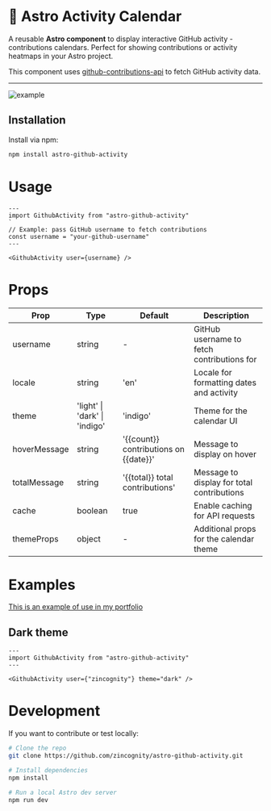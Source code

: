# 🚀 Astro Activity Calendar

A reusable **Astro component** to display interactive GitHub activity -
contributions calendars. Perfect for showing contributions or activity heatmaps
in your Astro project.

This component uses
[github-contributions-api](https://github.com/grubersjoe/github-contributions-api)
to fetch GitHub activity data.

---

![example](<img/Screenshot 2025-08-28 at 6.20.28 PM.png>)

## Installation

Install via npm:

```bash
npm install astro-github-activity
```

# Usage

```astro
---
import GithubActivity from "astro-github-activity"
`
// Example: pass GitHub username to fetch contributions
const username = "your-github-username"
---

<GithubActivity user={username} />
```

# Props

| Prop         | Type                          | Default                               | Description                                |
| ------------ | ----------------------------- | ------------------------------------- | ------------------------------------------ |
| username     | string                        | -                                     | GitHub username to fetch contributions for |
| locale       | string                        | 'en'                                  | Locale for formatting dates and activity   |
| theme        | 'light' \| 'dark' \| 'indigo' | 'indigo'                              | Theme for the calendar UI                  |
| hoverMessage | string                        | '{{count}} contributions on {{date}}' | Message to display on hover                |
| totalMessage | string                        | '{{total}} total contributions'       | Message to display for total contributions |
| cache        | boolean                       | true                                  | Enable caching for API requests            |
| themeProps   | object                        | -                                     | Additional props for the calendar theme    |

# Examples

[This is an example of use in my portfolio](https://incognity.dev#activity)

## Dark theme

```astro
---
import GithubActivity from "astro-github-activity"
---

<GithubActivity user={"zincognity"} theme="dark" />
```

# Development

If you want to contribute or test locally:

```bash
# Clone the repo
git clone https://github.com/zincognity/astro-github-activity.git

# Install dependencies
npm install

# Run a local Astro dev server
npm run dev
```
